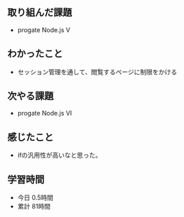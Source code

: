 ## 取り組んだ課題
- progate Node.js Ⅴ
## わかったこと
- セッション管理を通して、閲覧するページに制限をかける
## 次やる課題
- progate Node.js Ⅵ
## 感じたこと
- ifの汎用性が高いなと思った。
## 学習時間
- 今日 0.5時間
- 累計 81時間
